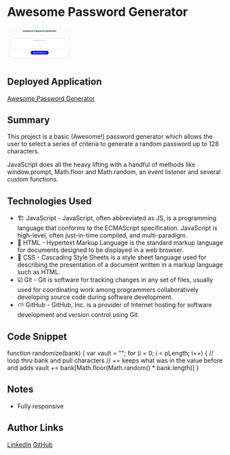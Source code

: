 # Awesome Password Generator

<img src="assets/Awesome-Password-Generator.png" alt="Pic of application"
title="Class Portfolio" width="150" />

## Deployed Application
[Awesome Password Generator](https://darrindevs.github.io/password-generator/)

## Summary 
This project is a basic (Awesome!) password generator which allows the user to select a series of criteria to generate a random password up to 128 characters. 

JavaScript does all the heavy lifting with a handful of methods like window.prompt, Math.floor and Math.random, an event listener and several custom functions. 


## Technologies Used
- 🏗 JavaScript - JavaScript, often abbreviated as JS, is a programming language that conforms to the ECMAScript specification. JavaScript is high-level, often just-in-time compiled, and multi-paradigm.
- 🦴 HTML - Hypertext Markup Language is the standard markup language for documents designed to be displayed in a web browser.
- 👗 CSS - Cascading Style Sheets is a style sheet language used for describing the presentation of a document written in a markup language such as HTML. 
- ☑️ Git - Git is software for tracking changes in any set of files, usually used for coordinating work among programmers collaboratively developing source code during software development.
- ⛅️ GitHub - GitHub, Inc. is a provider of Internet hosting for software development and version control using Git.


## Code Snippet

 function randomize(bank) {
 var vault = "";
 for (i = 0; i < pLength; i++) {
 // loop thru bank and pull characters 
 // += keeps what was in the value before and adds 
 vault += bank[Math.floor(Math.random() * bank.length)]
 }

## Notes

- Fully responsive

## Author Links
[LinkedIn](https://www.linkedin.com/in/darrinweyers/)
[GitHub](https://github.com/darrindevs)
